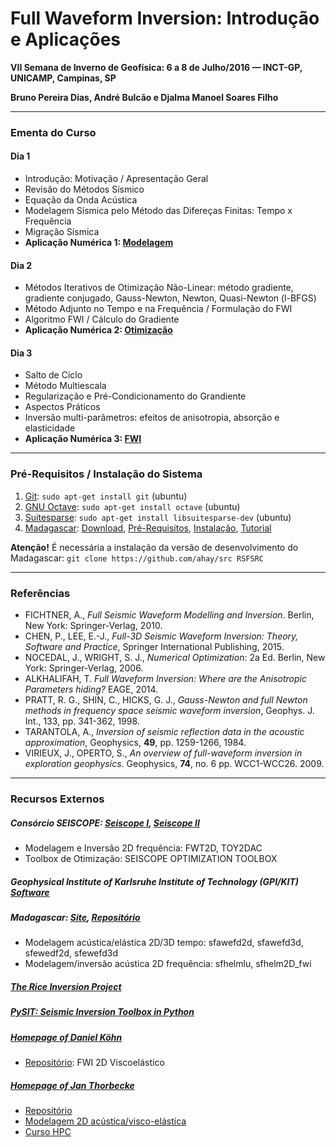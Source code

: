 # Full Waveform Inversion: Introdução e Aplicações
**VII Semana de Inverno de Geofísica: 6 a 8 de Julho/2016 — INCT-GP, UNICAMP, Campinas, SP**

**Bruno Pereira Dias, André Bulcão e Djalma Manoel Soares Filho**

---------------------------------

### Ementa do Curso

#### Dia 1

- Introdução: Motivação / Apresentação Geral
- Revisão do Métodos Sísmico
- Equação da Onda Acústica
- Modelagem Sísmica pelo Método das Difereças Finitas: Tempo x Frequência
- Migração Sísmica
- **Aplicação Numérica 1: [Modelagem](modelagem)**

#### Dia 2

- Métodos Iterativos de Otimização Não-Linear: método gradiente, gradiente conjugado, Gauss-Newton, Newton, Quasi-Newton (l-BFGS)
- Método Adjunto no Tempo e na Frequência / Formulação do FWI
- Algoritmo FWI / Cálculo do Gradiente
- **Aplicação Numérica 2: [Otimização](otimizacao)**

#### Dia 3

- Salto de Ciclo
- Método Multiescala
- Regularização  e Pré-Condicionamento do Grandiente
- Aspectos Práticos
- Inversão multi-parâmetros: efeitos de anisotropia, absorção e elasticidade
- **Aplicação Numérica 3: [FWI](fwi)**

---------------------------------

### Pré-Requisitos / Instalação do Sistema

1. [Git](https://git-scm.com/):
`sudo apt-get install git` (ubuntu)
2. [GNU Octave](https://www.gnu.org/software/octave/): `sudo apt-get install octave` (ubuntu)
3. [Suitesparse](http://faculty.cse.tamu.edu/davis/suitesparse.html): `sudo apt-get install libsuitesparse-dev` (ubuntu)
4. [Madagascar](http://www.ahay.org/):
 [Download](http://www.ahay.org/wiki/Download), [Pré-Requisitos](http://www.ahay.org/wiki/Advanced_Installation#Platform-specific_installation_advice), [Instalação](http://www.ahay.org/wiki/Installation), [Tutorial](http://www.ahay.org/wiki/Tutorial)

**Atenção!** É necessária a instalação da versão de desenvolvimento do Madagascar: `git clone https://github.com/ahay/src RSFSRC`

---------------------------------

### Referências

* FICHTNER, A., *Full Seismic Waveform Modelling and Inversion*. Berlin, New York: Springer-Verlag, 2010.
* CHEN, P., LEE, E.-J., *Full-3D Seismic Waveform Inversion: Theory, Software and Practice*, Springer International Publishing, 2015.
* NOCEDAL, J., WRIGHT, S. J., *Numerical Optimization*: 2a Ed. Berlin, New York: Springer-Verlag, 2006.
* ALKHALIFAH, T. *Full Waveform Inversion: Where are the Anisotropic Parameters hiding?* EAGE, 2014.
* PRATT, R. G., SHIN, C., HICKS, G. J., *Gauss-Newton and full Newton methods in frequency space seismic waveform inversion*, Geophys. J. Int., 133, pp. 341-362, 1998.
* TARANTOLA, A., *Inversion of seismic reflection data in the acoustic approximation*, Geophysics, **49**, pp. 1259-1266, 1984.
* VIRIEUX, J., OPERTO, S., *An overview of full-waveform inversion in exploration geophysics*. Geophysics, **74**, no. 6 pp. WCC1-WCC26. 2009.

---------------------------------

### Recursos Externos

##### Consórcio SEISCOPE: [Seiscope I](http://seiscope.oca.eu), [Seiscope II](http://seiscope2.osug.fr)

- Modelagem e Inversão 2D frequência: FWT2D, TOY2DAC
- Toolbox de Otimização: SEISCOPE OPTIMIZATION TOOLBOX

##### Geophysical Institute of Karlsruhe Institute of Technology (GPI/KIT) [Software](http://www.gpi.kit.edu/english/Software.php)

##### Madagascar: [Site](http://ahay.org/wiki/Main_Page/), [Repositório](https://github.com/ahay/)

- Modelagem acústica/elástica 2D/3D tempo: sfawefd2d, sfawefd3d, sfewedf2d, sfewefd3d
- Modelagem/inversão acústica 2D frequência: sfhelmlu, sfhelm2D_fwi

##### [The Rice Inversion Project](http://trip.rice.edu/)

##### [PySIT: Seismic Inversion Toolbox in Python](http://pysit.readthedocs.io/en/latest/)

##### [Homepage of Daniel Köhn](http://www.geophysik.uni-kiel.de/~dkoehn/index.htm)

- [Repositório](https://github.com/daniel-koehn): FWI 2D Viscoelástico

##### [Homepage of Jan Thorbecke](https://janth.home.xs4all.nl/)

- [Repositório](https://github.com/JanThorbecke/OpenSource)
- [Modelagem 2D acústica/visco-elástica](https://janth.home.xs4all.nl/Software/Software.html)
- [Curso HPC](https://janth.home.xs4all.nl/HPCourse/index.html)
